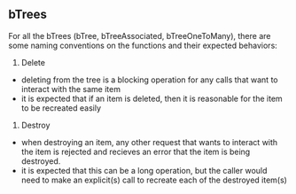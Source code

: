 bTrees
------

For all the bTrees (bTree, bTreeAssociated, bTreeOneToMany), there are some naming conventions on the functions
and their expected behaviors:

1. Delete
  * deleting from the tree is a blocking operation for any calls that want to interact with the same item
  * it is expected that if an item is deleted, then it is reasonable for the item to be recreated easily
1. Destroy
  * when destroying an item, any other request that wants to interact with the item is rejected and recieves an error
    that the item is being destroyed.
  * it is expected that this can be a long operation, but the caller would need to make an explicit(s) call to recreate
    each of the destroyed item(s)